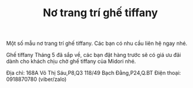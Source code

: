 ﻿---
id: 9
title: Nơ trang trí ghế tiffany
layout: EventPage
category: events
path: '/events/no-trang-tri-ghe-tiffany/'
key: no-trang-tri-ghe-tiffany

meta: nơ trang trí ghế tiffany
keywords: nơ trang trí ghế tiffany

psyshine: http://midorishop.com.vn
---

Một số mẫu nơ trang trí ghế tiffany. Các bạn có nhu cầu liên hệ ngay nhé.

Ghế tiffany Tháng 5 đã sắp về, các bạn đặt hàng trước sẽ có giá ưu đãi dành cho khách chịu chờ ghế tiffany của Midori nhé.

Địa chỉ: 168A Võ Thị Sáu,P8,Q3
118/49 Bạch Đằng,P24,Q.BT
Điện thoại: 0918870780 (viber/zalo)